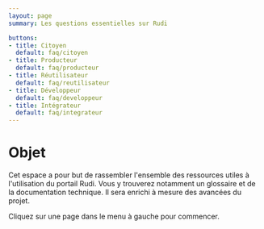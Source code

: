 ```yaml
---
layout: page
summary: Les questions essentielles sur Rudi

buttons:
- title: Citoyen
  default: faq/citoyen
- title: Producteur
  default: faq/producteur
- title: Réutilisateur
  default: faq/reutilisateur
- title: Développeur
  default: faq/developpeur
- title: Intégrateur
  default: faq/integrateur
---
```


# Objet

Cet espace a pour but de rassembler l'ensemble des ressources utiles à l'utilisation du portail Rudi. Vous y trouverez notamment un glossaire et de la documentation technique. Il sera enrichi à mesure des avancées du projet.

Cliquez sur une page dans le menu à gauche pour commencer.
